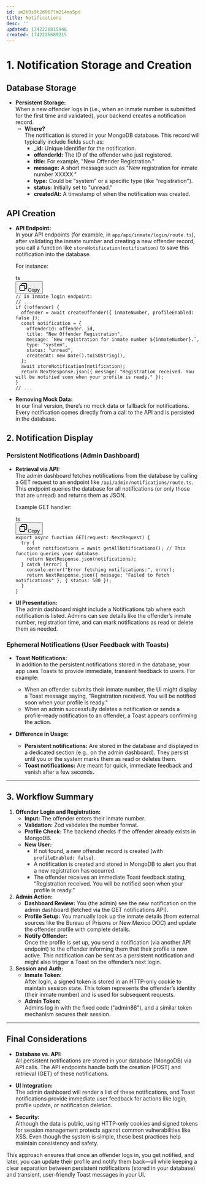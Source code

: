 ```yaml
---
id: um2b9s9t2d967lm214ms5pd
title: Notifications
desc: ''
updated: 1742226815946
created: 1742226689215
---
```

# 1\. Notification Storage and Creation

## Database Storage

-   **Persistent Storage:**  
    When a new offender logs in (i.e., when an inmate number is submitted for the first time and validated), your backend creates a notification record.
    -   **Where?**  
        The notification is stored in your MongoDB database. This record will typically include fields such as:
        -   **\_id:** Unique identifier for the notification.
        -   **offenderId:** The ID of the offender who just registered.
        -   **title:** For example, "New Offender Registration."
        -   **message:** A short message such as "New registration for inmate number XXXXX."
        -   **type:** Could be "system" or a specific type (like "registration").
        -   **status:** Initially set to "unread."
        -   **createdAt:** A timestamp of when the notification was created.

## API Creation

-   **API Endpoint:**  
    In your API endpoints (for example, in `app/api/inmate/login/route.ts`), after validating the inmate number and creating a new offender record, you call a function like `storeNotification(notification)` to save this notification into the database.
    
    For instance:
    
    
    <div class="contain-inline-size rounded-md border-[0.5px] border-token-border-medium relative bg-token-sidebar-surface-primary"><div class="flex items-center text-token-text-secondary px-4 py-2 text-xs font-sans justify-between h-9 bg-token-sidebar-surface-primary dark:bg-token-main-surface-secondary select-none rounded-t-[5px]">ts</div><div class="sticky top-9"><div class="absolute bottom-0 right-0 flex h-9 items-center pr-2"><div class="flex items-center rounded bg-token-sidebar-surface-primary px-2 font-sans text-xs text-token-text-secondary dark:bg-token-main-surface-secondary"><span class="" data-state="closed"><button class="flex gap-1 items-center select-none px-4 py-1" aria-label="Copy"><svg width="24" height="24" viewBox="0 0 24 24" fill="none" xmlns="http://www.w3.org/2000/svg" class="icon-xs"><path fill-rule="evenodd" clip-rule="evenodd" d="M7 5C7 3.34315 8.34315 2 10 2H19C20.6569 2 22 3.34315 22 5V14C22 15.6569 20.6569 17 19 17H17V19C17 20.6569 15.6569 22 14 22H5C3.34315 22 2 20.6569 2 19V10C2 8.34315 3.34315 7 5 7H7V5ZM9 7H14C15.6569 7 17 8.34315 17 10V15H19C19.5523 15 20 14.5523 20 14V5C20 4.44772 19.5523 4 19 4H10C9.44772 4 9 4.44772 9 5V7ZM5 9C4.44772 9 4 9.44772 4 10V19C4 19.5523 4.44772 20 5 20H14C14.5523 20 15 19.5523 15 19V10C15 9.44772 14.5523 9 14 9H5Z" fill="currentColor"></path></svg>Copy</button></span></div></div></div><div class="overflow-y-auto p-4" dir="ltr"><code class="!whitespace-pre language-ts"><span><span><span class="hljs-comment">// In inmate login endpoint:</span></span><span>
    </span><span><span class="hljs-comment">// ...</span></span><span>
    </span><span><span class="hljs-keyword">if</span></span><span> (!offender) {
      offender = </span><span><span class="hljs-keyword">await</span></span><span> </span><span><span class="hljs-title function_">createOffender</span></span><span>({ inmateNumber, </span><span><span class="hljs-attr">profileEnabled</span></span><span>: </span><span><span class="hljs-literal">false</span></span><span> });
      </span><span><span class="hljs-keyword">const</span></span><span> notification = {
        </span><span><span class="hljs-attr">offenderId</span></span><span>: offender.</span><span><span class="hljs-property">_id</span></span><span>,
        </span><span><span class="hljs-attr">title</span></span><span>: </span><span><span class="hljs-string">"New Offender Registration"</span></span><span>,
        </span><span><span class="hljs-attr">message</span></span><span>: </span><span><span class="hljs-string">`New registration for inmate number <span class="hljs-subst">${inmateNumber}</span></span></span><span>.`,
        </span><span><span class="hljs-attr">type</span></span><span>: </span><span><span class="hljs-string">"system"</span></span><span>,
        </span><span><span class="hljs-attr">status</span></span><span>: </span><span><span class="hljs-string">"unread"</span></span><span>,
        </span><span><span class="hljs-attr">createdAt</span></span><span>: </span><span><span class="hljs-keyword">new</span></span><span> </span><span><span class="hljs-title class_">Date</span></span><span>().</span><span><span class="hljs-title function_">toISOString</span></span><span>(),
      };
      </span><span><span class="hljs-keyword">await</span></span><span> </span><span><span class="hljs-title function_">storeNotification</span></span><span>(notification);
      </span><span><span class="hljs-keyword">return</span></span><span> </span><span><span class="hljs-title class_">NextResponse</span></span><span>.</span><span><span class="hljs-title function_">json</span></span><span>({ </span><span><span class="hljs-attr">message</span></span><span>: </span><span><span class="hljs-string">"Registration received. You will be notified soon when your profile is ready."</span></span><span> });
    }
    </span><span><span class="hljs-comment">// ...</span></span><span>
    </span></span></code></div></div>
    
    
-   **Removing Mock Data:**  
    In our final version, there’s no mock data or fallback for notifications. Every notification comes directly from a call to the API and is persisted in the database.
    
## 2\. Notification Display

### Persistent Notifications (Admin Dashboard)

-   **Retrieval via API:**  
    The admin dashboard fetches notifications from the database by calling a GET request to an endpoint like `/api/admin/notifications/route.ts`. This endpoint queries the database for all notifications (or only those that are unread) and returns them as JSON.
    
    Example GET handler:
    
    
    <div class="contain-inline-size rounded-md border-[0.5px] border-token-border-medium relative bg-token-sidebar-surface-primary"><div class="flex items-center text-token-text-secondary px-4 py-2 text-xs font-sans justify-between h-9 bg-token-sidebar-surface-primary dark:bg-token-main-surface-secondary select-none rounded-t-[5px]">ts</div><div class="sticky top-9"><div class="absolute bottom-0 right-0 flex h-9 items-center pr-2"><div class="flex items-center rounded bg-token-sidebar-surface-primary px-2 font-sans text-xs text-token-text-secondary dark:bg-token-main-surface-secondary"><span class="" data-state="closed"><button class="flex gap-1 items-center select-none px-4 py-1" aria-label="Copy"><svg width="24" height="24" viewBox="0 0 24 24" fill="none" xmlns="http://www.w3.org/2000/svg" class="icon-xs"><path fill-rule="evenodd" clip-rule="evenodd" d="M7 5C7 3.34315 8.34315 2 10 2H19C20.6569 2 22 3.34315 22 5V14C22 15.6569 20.6569 17 19 17H17V19C17 20.6569 15.6569 22 14 22H5C3.34315 22 2 20.6569 2 19V10C2 8.34315 3.34315 7 5 7H7V5ZM9 7H14C15.6569 7 17 8.34315 17 10V15H19C19.5523 15 20 14.5523 20 14V5C20 4.44772 19.5523 4 19 4H10C9.44772 4 9 4.44772 9 5V7ZM5 9C4.44772 9 4 9.44772 4 10V19C4 19.5523 4.44772 20 5 20H14C14.5523 20 15 19.5523 15 19V10C15 9.44772 14.5523 9 14 9H5Z" fill="currentColor"></path></svg>Copy</button></span></div></div></div><div class="overflow-y-auto p-4" dir="ltr"><code class="!whitespace-pre language-ts"><span><span><span class="hljs-keyword">export</span></span><span> </span><span><span class="hljs-keyword">async</span></span><span> </span><span><span class="hljs-keyword">function</span></span><span> </span><span><span class="hljs-title function_">GET</span></span><span>(</span><span><span class="hljs-params">request: NextRequest</span></span><span>) {
      </span><span><span class="hljs-keyword">try</span></span><span> {
        </span><span><span class="hljs-keyword">const</span></span><span> notifications = </span><span><span class="hljs-keyword">await</span></span><span> </span><span><span class="hljs-title function_">getAllNotifications</span></span><span>(); </span><span><span class="hljs-comment">// This function queries your database.</span></span><span>
        </span><span><span class="hljs-keyword">return</span></span><span> </span><span><span class="hljs-title class_">NextResponse</span></span><span>.</span><span><span class="hljs-title function_">json</span></span><span>(notifications);
      } </span><span><span class="hljs-keyword">catch</span></span><span> (error) {
        </span><span><span class="hljs-variable language_">console</span></span><span>.</span><span><span class="hljs-title function_">error</span></span><span>(</span><span><span class="hljs-string">"Error fetching notifications:"</span></span><span>, error);
        </span><span><span class="hljs-keyword">return</span></span><span> </span><span><span class="hljs-title class_">NextResponse</span></span><span>.</span><span><span class="hljs-title function_">json</span></span><span>({ </span><span><span class="hljs-attr">message</span></span><span>: </span><span><span class="hljs-string">"Failed to fetch notifications"</span></span><span> }, { </span><span><span class="hljs-attr">status</span></span><span>: </span><span><span class="hljs-number">500</span></span><span> });
      }
    }
    </span></span></code></div></div>
    
    
-   **UI Presentation:**  
    The admin dashboard might include a Notifications tab where each notification is listed. Admins can see details like the offender’s inmate number, registration time, and can mark notifications as read or delete them as needed.
    

### Ephemeral Notifications (User Feedback with Toasts)

-   **Toast Notifications:**  
    In addition to the persistent notifications stored in the database, your app uses Toasts to provide immediate, transient feedback to users. For example:
    
    -   When an offender submits their inmate number, the UI might display a Toast message saying, "Registration received. You will be notified soon when your profile is ready."
    -   When an admin successfully deletes a notification or sends a profile-ready notification to an offender, a Toast appears confirming the action.
-   **Difference in Usage:**
    
    -   **Persistent notifications:** Are stored in the database and displayed in a dedicated section (e.g., on the admin dashboard). They persist until you or the system marks them as read or deletes them.
    -   **Toast notifications:** Are meant for quick, immediate feedback and vanish after a few seconds.

___

## 3\. Workflow Summary

1.  **Offender Login and Registration:**
    -   **Input:** The offender enters their inmate number.
    -   **Validation:** Zod validates the number format.
    -   **Profile Check:** The backend checks if the offender already exists in MongoDB.
    -   **New User:**
        -   If not found, a new offender record is created (with `profileEnabled: false`).
        -   A notification is created and stored in MongoDB to alert you that a new registration has occurred.
        -   The offender receives an immediate Toast feedback stating, "Registration received. You will be notified soon when your profile is ready."
2.  **Admin Action:**
    -   **Dashboard Review:** You (the admin) see the new notification on the admin dashboard (fetched via the GET notifications API).
    -   **Profile Setup:** You manually look up the inmate details (from external sources like the Bureau of Prisons or New Mexico DOC) and update the offender profile with complete details.
    -   **Notify Offender:**  
        Once the profile is set up, you send a notification (via another API endpoint) to the offender informing them that their profile is now active. This notification can be sent as a persistent notification and might also trigger a Toast on the offender’s next login.
3.  **Session and Auth:**
    -   **Inmate Token:**  
        After login, a signed token is stored in an HTTP-only cookie to maintain session state. This token represents the offender’s identity (their inmate number) and is used for subsequent requests.
    -   **Admin Token:**  
        Admins log in with the fixed code ("admin86"), and a similar token mechanism secures their session.

___

## Final Considerations

-   **Database vs. API:**  
    All persistent notifications are stored in your database (MongoDB) via API calls. The API endpoints handle both the creation (POST) and retrieval (GET) of these notifications.
    
-   **UI Integration:**  
    The admin dashboard will render a list of these notifications, and Toast notifications provide immediate user feedback for actions like login, profile update, or notification deletion.
    
-   **Security:**  
    Although the data is public, using HTTP-only cookies and signed tokens for session management protects against common vulnerabilities like XSS. Even though the system is simple, these best practices help maintain consistency and safety.
    

This approach ensures that once an offender logs in, you get notified, and later, you can update their profile and notify them back—all while keeping a clear separation between persistent notifications (stored in your database) and transient, user-friendly Toast messages in your UI.